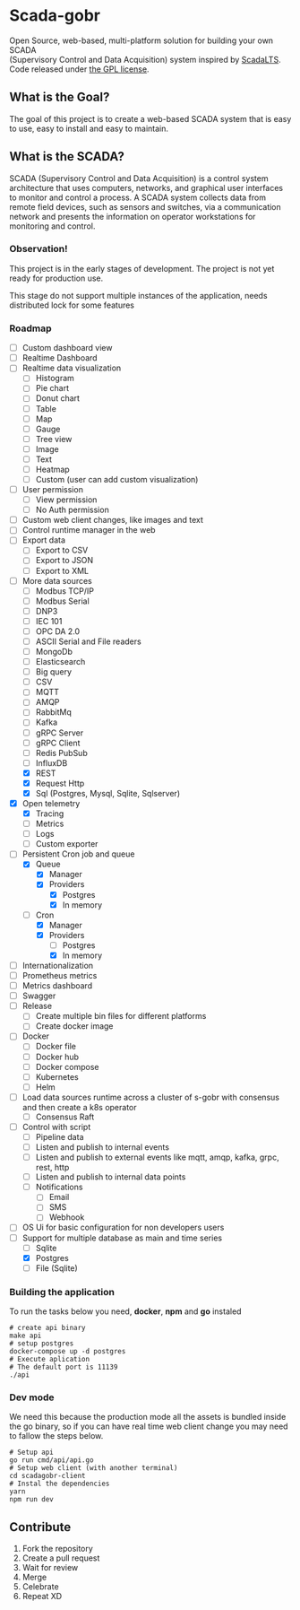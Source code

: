 # Scada-gobr

Open Source, web-based, multi-platform solution for building your own SCADA   
(Supervisory Control and Data Acquisition) system inspired by [ScadaLTS](https://github.com/SCADA-LTS/Scada-LTS).
Code released under [the GPL license](https://github.com/SCADA-LTS/Scada-LTS/blob/develop/LICENSE).

## What is the Goal?

The goal of this project is to create a web-based SCADA system that is easy to use, easy to install and
easy to maintain.

## What is the SCADA?

SCADA (Supervisory Control and Data Acquisition) is a control system architecture that uses computers,
networks, and graphical user interfaces to monitor and control a process. A SCADA system collects data
from remote field devices, such as sensors and switches, via a communication network and presents the
information on operator workstations for monitoring and control.

### Observation!

This project is in the early stages of development. The project is not yet ready for production use.

This stage do not support multiple instances of the application, needs distributed lock for some features

### Roadmap

* [ ] Custom dashboard view
* [ ] Realtime Dashboard
* [ ] Realtime data visualization
    * [ ] Histogram
    * [ ] Pie chart
    * [ ] Donut chart
    * [ ] Table
    * [ ] Map
    * [ ] Gauge
    * [ ] Tree view
    * [ ] Image
    * [ ] Text
    * [ ] Heatmap
    * [ ] Custom (user can add custom visualization)
* [ ] User permission
    * [ ] View permission
    * [ ] No Auth permission
* [ ] Custom web client changes, like images and text
* [ ] Control runtime manager in the web
* [ ] Export data
    * [ ] Export to CSV
    * [ ] Export to JSON
    * [ ] Export to XML
* [ ] More data sources
    * [ ] Modbus TCP/IP
    * [ ] Modbus Serial
    * [ ] DNP3
    * [ ] IEC 101
    * [ ] OPC DA 2.0
    * [ ] ASCII Serial and File readers
    * [ ] MongoDb
    * [ ] Elasticsearch
    * [ ] Big query
    * [ ] CSV
    * [ ] MQTT
    * [ ] AMQP
    * [ ] RabbitMq
    * [ ] Kafka
    * [ ] gRPC Server
    * [ ] gRPC Client
    * [ ] Redis PubSub
    * [ ] InfluxDB
    * [x] REST
    * [x] Request Http
    * [x] Sql (Postgres, Mysql, Sqlite, Sqlserver)
* [x] Open telemetry
    * [x] Tracing
    * [ ] Metrics
    * [ ] Logs
    * [ ] Custom exporter
* [ ] Persistent Cron job and queue
    * [X] Queue
        * [X] Manager
        * [X] Providers
            * [X] Postgres
            * [X] In memory
    * [ ] Cron
        * [x] Manager
        * [x] Providers
            * [ ] Postgres
            * [x] In memory
* [ ] Internationalization
* [ ] Prometheus metrics
* [ ] Metrics dashboard
* [ ] Swagger
* [ ] Release
    * [ ] Create multiple bin files for different platforms
    * [ ] Create docker image
* [ ] Docker
    * [ ] Docker file
    * [ ] Docker hub
    * [ ] Docker compose
    * [ ] Kubernetes
    * [ ] Helm
* [ ] Load data sources runtime across a cluster of s-gobr with consensus and then create a k8s operator
    * [ ] Consensus Raft
* [ ] Control with script
    * [ ] Pipeline data
    * [ ] Listen and publish to internal events
    * [ ] Listen and publish to external events like mqtt, amqp, kafka, grpc, rest, http
    * [ ] Listen and publish to internal data points
    * [ ] Notifications
        * [ ] Email
        * [ ] SMS
        * [ ] Webhook
* [ ] OS Ui for basic configuration for non developers users
* [ ] Support for multiple database as main and time series
    * [ ] Sqlite
    * [x] Postgres
    * [ ] File (Sqlite)

### Building the application

To run the tasks below you need, **docker**, **npm** and **go** instaled

```shell
# create api binary
make api
# setup postgres
docker-compose up -d postgres
# Execute aplication
# The default port is 11139
./api
```

### Dev mode

We need this because the production mode all the assets is bundled inside the go binary, so if you can have real time
web client change you may need to fallow the steps below.

```shell
# Setup api
go run cmd/api/api.go
# Setup web client (with another terminal)
cd scadagobr-client
# Instal the dependencies
yarn
npm run dev
```

## Contribute

1. Fork the repository
2. Create a pull request
3. Wait for review
4. Merge
5. Celebrate
6. Repeat XD